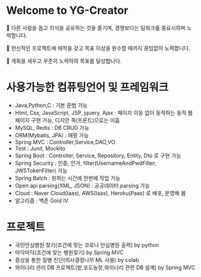 # Welcome to YG-Creator

:eyes: 다른 사람을 돕고 지식을 공유하는 것을 즐기며, 경쟁보다는 팀워크를 중요시하며 노력합니다.

:hamster: 헌신적인 프로젝트에 애착을 갖고 목표 이상을 완수할 때까지 끊임없이 노력합니다.

:hamster: 계획을 세우고 꾸준히 노력하여 목표를  달성합니다.



# 사용가능한 컴퓨팅언어 및 프레임워크
* Java,Python,C : 기본 문법 가능  
* Html, Css, JavaScript, JSP, jquery, Ajax : 페이지 이동 없이 동작하는 동적 웹페이지 구현 가능, 디지안 쪽(프론트)으로는 미흡
* MySQL, Redis : DB CRUD 가능
* ORM(Mybatis, JPA) : 매핑 가능
* Spring MVC : Controller,Service,DAO,VO
* Test : Junit, Mockito
* Spring Boot : Controller, Service, Repository, Entity, Dto 로 구현 가능
* Spring Security : 인증, 인가, filter(UsernameAndPwdFilter, JWSTokenFilter) 가능
* Spring Batch : 원하는 시간에 한번에 작업 가능
* Open api parsing(XML, JSON) : 공공데이터 parsing 가능
* Cloud : Naver Cloud(Iaas), AWS(Iaas), Heroku(Paas) 로 배포, 운영해 봄
* 알고리즘 : 백준 Gold IV


# 프로젝트
* 국민안심병원 찾기(조건에 맞는 코로나 안심병원 출력) by python
* 따닥따닥(조건에 맞는 병원찾기) by Spring MVC
* 증상을 통한 질병 진단(의사결정나무 ML 사용) by colab
* 와이너리 관리 DB 프로젝트(밭,포도농장,와이너리 관련 DB 설계) by Spring MVC
